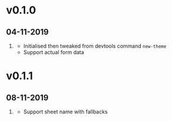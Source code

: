 # v0.1.0
##  04-11-2019

1. [](#new)
    * Initialised then tweaked from devtools command `new-theme`
    * Support actual form data

# v0.1.1
##  08-11-2019

1. [](#new)
    * Support sheet name with fallbacks
